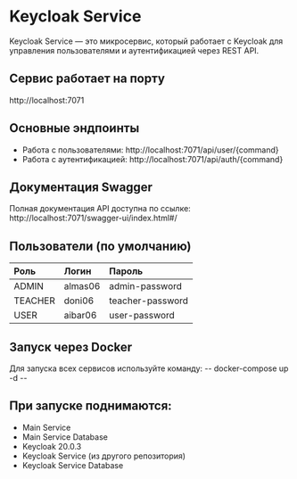 # Keycloak Service

Keycloak Service — это микросервис, который работает с Keycloak для управления пользователями и аутентификацией через REST API.

## Сервис работает на порту
http://localhost:7071

## Основные эндпоинты
- Работа с пользователями: http://localhost:7071/api/user/{command}
- Работа с аутентификацией: http://localhost:7071/api/auth/{command}

## Документация Swagger
Полная документация API доступна по ссылке: http://localhost:7071/swagger-ui/index.html#/

## Пользователи (по умолчанию)
| Роль    | Логин    | Пароль          |
|:--------|:---------|:----------------|
| ADMIN   | almas06  | admin-password  |
| TEACHER | doni06   | teacher-password |
| USER    | aibar06  | user-password    |

## Запуск через Docker
Для запуска всех сервисов используйте команду:
-- docker-compose up -d --

## При запуске поднимаются:

- Main Service
- Main Service Database
- Keycloak 20.0.3
- Keycloak Service (из другого репозитория)
- Keycloak Service Database

